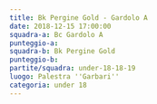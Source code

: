 ```yaml
---
title: Bk Pergine Gold - Gardolo A
date: 2018-12-15 17:00:00
squadra-a: Bc Gardolo A
punteggio-a: 
squadra-b: Bk Pergine Gold
punteggio-b: 
partite/squadra: under-18-18-19
luogo: Palestra ''Garbari''
categoria: under 18
---
```

